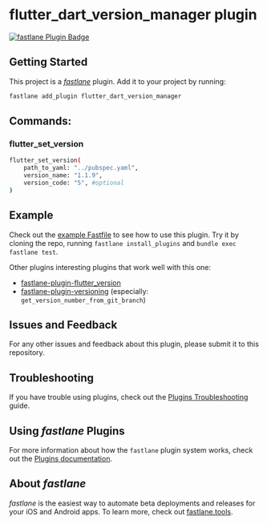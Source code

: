 # flutter_dart_version_manager plugin

[![fastlane Plugin Badge](https://rawcdn.githack.com/fastlane/fastlane/master/fastlane/assets/plugin-badge.svg)](https://rubygems.org/gems/fastlane-plugin-flutter_dart_version_manager)

## Getting Started

This project is a [_fastlane_](https://github.com/fastlane/fastlane) plugin. Add it to your project by running:

```bash
fastlane add_plugin flutter_dart_version_manager
```

## Commands:


### 

### flutter_set_version

```bash
flutter_set_version(
    path_to_yaml: "../pubspec.yaml",
    version_name: "1.1.9",
    version_code: "5", #optional
)
```




## Example

Check out the [example Fastfile](fastlane/Fastfile) to see how to use this plugin. 
Try it by cloning the repo, running `fastlane install_plugins` and `bundle exec fastlane test`.

Other plugins interesting plugins that work well with this one:

 - [fastlane-plugin-flutter_version][1] 
 - [fastlane-plugin-versioning][2] (especially: `get_version_number_from_git_branch`)

## Issues and Feedback

For any other issues and feedback about this plugin, please submit it to this repository.

## Troubleshooting

If you have trouble using plugins, check out the [Plugins Troubleshooting](https://docs.fastlane.tools/plugins/plugins-troubleshooting/) guide.

## Using _fastlane_ Plugins

For more information about how the `fastlane` plugin system works, check out the [Plugins documentation](https://docs.fastlane.tools/plugins/create-plugin/).

## About _fastlane_

_fastlane_ is the easiest way to automate beta deployments and releases for your iOS and Android apps. To learn more, check out [fastlane.tools](https://fastlane.tools).


  [1]: https://github.com/tianhaoz95/fastlane-plugin-flutter_version
  [2]: https://github.com/SiarheiFedartsou/fastlane-plugin-versioning